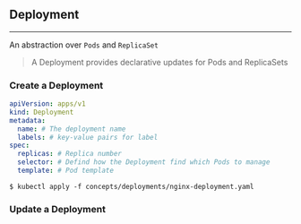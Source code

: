 ## Deployment
---
An abstraction over `Pods` and `ReplicaSet`
> A Deployment provides declarative updates for Pods and ReplicaSets

### Create a Deployment
```yaml
apiVersion: apps/v1
kind: Deployment
metadata:
  name: # The deployment name
  labels: # key-value pairs for label
spec:
  replicas: # Replica number
  selector: # Defind how the Deployment find which Pods to manage
  template: # Pod template
```
`$ kubectl apply -f concepts/deployments/nginx-deployment.yaml`
### Update a Deployment